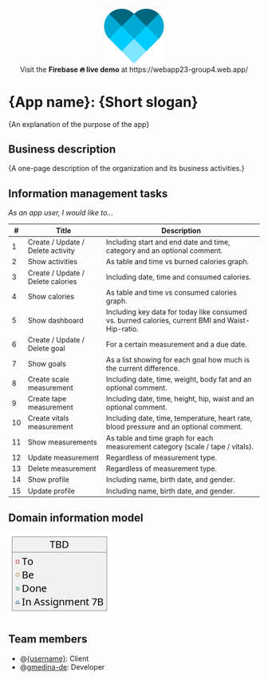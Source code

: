 <p align="center">
  <img src="public/img/logo.svg?raw=true" width="120" title="hover text">
  <br>
  Visit the <b>Firebase 🔥 live demo</b> at https://webapp23-group4.web.app/
</p>

# **{App name}**: {Short slogan}

{An explanation of the purpose of the app}

## Business description

{A one-page description of the organization and its business activities.}

## Information management tasks

*As an app user, I would like to...*

| #   | Title                             | Description                                                                                      |
| --- | --------------------------------- | ------------------------------------------------------------------------------------------------ |
| 1   | Create / Update / Delete activity | Including start and end date and time, category and an optional comment.                         |
| 2   | Show activities                   | As table and time vs burned calories graph.                                                      |
| 3   | Create / Update / Delete calories | Including date, time and consumed calories.                                                      |
| 4   | Show calories                     | As table and time vs consumed calories graph.                                                    |
| 5   | Show dashboard                    | Including key data for today like consumed vs. burned calories, current BMI and Waist-Hip-ratio. |
| 6   | Create / Update / Delete goal     | For a certain measurement and a due date.                                                        |
| 7   | Show goals                        | As a list showing for each goal how much is the current difference.                              |
| 8   | Create scale measurement          | Including date, time, weight, body fat and an optional comment.                                  |
| 9   | Create tape measurement           | Including date, time, height, hip, waist and an optional comment.                                |
| 10  | Create vitals measurement         | Including date, time, temperature, heart rate, blood pressure and an optional comment.           |
| 11  | Show measurements                 | As table and time graph for each measurement category (scale / tape / vitals).                   |
| 12  | Update measurement                | Regardless of measurement type.                                                                  |
| 13  | Delete measurement                | Regardless of measurement type.                                                                  |
| 14  | Show profile                      | Including name, birth date, and gender.                                                          |
| 15  | Update profile                    | Including name, birth date, and gender.                                                          |


## Domain information model
![Alt text](uml/model.png?raw=true "UML class diagram")


## Team members
- @[{username}](https://github.com/{username}): Client
- @[gmedina-de](https://github.com/gmedina-de): Developer
